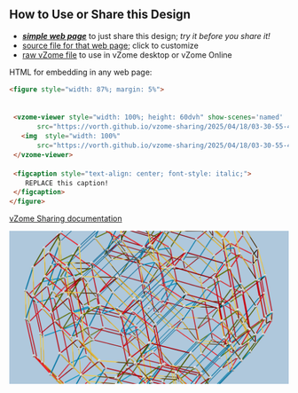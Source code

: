 
## How to Use or Share this Design

 - [***simple web page***](<https://vorth.github.io/vzome-sharing/2025/04/18/03-30-55-418Z-C4-1111-triality-olive/>) to just share this design; *try it before you share it!*
 - [source file for that web page](<https://github.com/vorth/vzome-sharing/edit/main/2025/04/18/03-30-55-418Z-C4-1111-triality-olive/index.md>); click to customize
 - [raw vZome file](<https://raw.githubusercontent.com/vorth/vzome-sharing/main/2025/04/18/03-30-55-418Z-C4-1111-triality-olive/C4-1111-triality-olive.vZome>) to use in vZome desktop or vZome Online
 
 HTML for embedding in any web page:
 ```html
<figure style="width: 87%; margin: 5%">
  
  
  <vzome-viewer style="width: 100%; height: 60dvh" show-scenes='named'
        src="https://vorth.github.io/vzome-sharing/2025/04/18/03-30-55-418Z-C4-1111-triality-olive/C4-1111-triality-olive.vZome" >
    <img  style="width: 100%"
        src="https://vorth.github.io/vzome-sharing/2025/04/18/03-30-55-418Z-C4-1111-triality-olive/C4-1111-triality-olive.png" >
  </vzome-viewer>

  <figcaption style="text-align: center; font-style: italic;">
     REPLACE this caption!
  </figcaption>
</figure>

 ```

[vZome Sharing documentation](https://vzome.github.io/vzome/sharing.html#how-it-works)

![Image](<C4-1111-triality-olive.png>)


